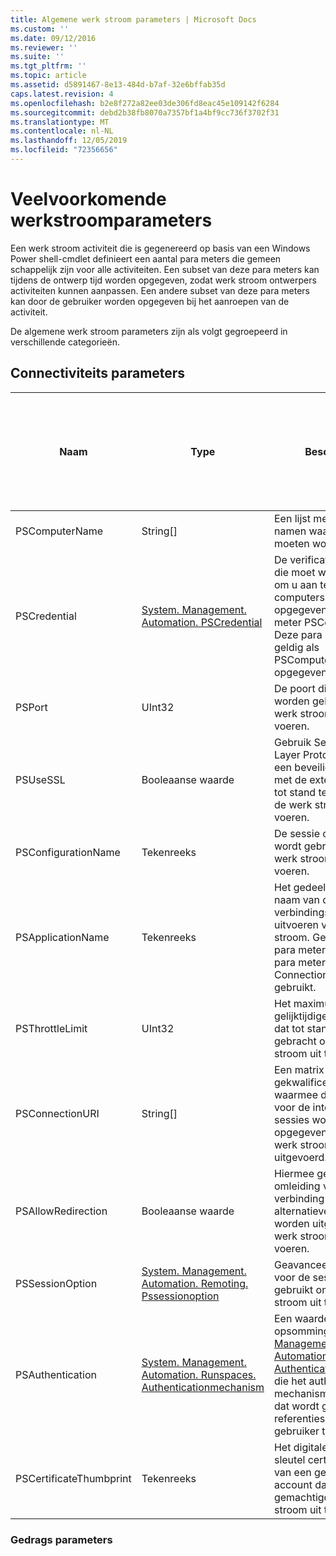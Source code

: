 ```yaml
---
title: Algemene werk stroom parameters | Microsoft Docs
ms.custom: ''
ms.date: 09/12/2016
ms.reviewer: ''
ms.suite: ''
ms.tgt_pltfrm: ''
ms.topic: article
ms.assetid: d5891467-8e13-484d-b7af-32e6bffab35d
caps.latest.revision: 4
ms.openlocfilehash: b2e8f272a82ee03de306fd8eac45e109142f6284
ms.sourcegitcommit: debd2b38fb8070a7357bf1a4bf9cc736f3702f31
ms.translationtype: MT
ms.contentlocale: nl-NL
ms.lasthandoff: 12/05/2019
ms.locfileid: "72356656"
---
```

# <a name="common-workflow-parameters"></a>Veelvoorkomende werkstroomparameters

Een werk stroom activiteit die is gegenereerd op basis van een Windows Power shell-cmdlet definieert een aantal para meters die gemeen schappelijk zijn voor alle activiteiten. Een subset van deze para meters kan tijdens de ontwerp tijd worden opgegeven, zodat werk stroom ontwerpers activiteiten kunnen aanpassen. Een andere subset van deze para meters kan door de gebruiker worden opgegeven bij het aanroepen van de activiteit.

De algemene werk stroom parameters zijn als volgt gegroepeerd in verschillende categorieën.

## <a name="connectivity-parameters"></a>Connectiviteits parameters

|Naam|Type|Beschrijving|Kan tijdens de uitvoerings tijd worden opgegeven door de eind gebruiker?|Kan worden opgegeven door werk stroom auteur tijdens de ontwerp tijd?|Kan worden opgegeven door werk stroom auteur bij instantiëring?|
|----------|----------|-----------------|-----------------------------------------------------|------------------------------------------------------------|-----------------------------------------------------------|
|PSComputerName|String[]|Een lijst met computer namen waarvoor taken moeten worden gestart.|Ja|Ja|Ja|
|PSCredential|[System. Management. Automation. PSCredential](/dotnet/api/System.Management.Automation.PSCredential)|De verificatie referentie die moet worden gebruikt om u aan te melden bij de computers die zijn opgegeven met de para meter PSComputerName. Deze para meter is alleen geldig als PSComputerName is opgegeven.|Ja|Ja|Ja|
|PSPort|UInt32|De poort die moet worden gebruikt om de werk stroom uit te voeren.|Ja|Ja|Ja|
|PSUseSSL|Booleaanse waarde|Gebruik Secure Sockets Layer Protocol (SSL) om een beveiligde verbinding met de externe computer tot stand te brengen om de werk stroom uit te voeren.|Ja|Ja|Ja|
|PSConfigurationName|Tekenreeks|De sessie configuratie die wordt gebruikt om de werk stroom uit te voeren.|Ja|Ja|Ja|
|PSApplicationName|Tekenreeks|Het gedeelte toepassings naam van de verbindings-URI voor het uitvoeren van de werk stroom. Gebruik deze para meter alleen als u de para meter ConnectionURI niet gebruikt.|Ja|Ja|Ja|
|PSThrottleLimit|UInt32|Het maximum aantal gelijktijdige verbindingen dat tot stand kan worden gebracht om de werk stroom uit te voeren.|Ja|TBD|Ja|
|PSConnectionURI|String[]|Een matrix met volledig gekwalificeerde Uri's waarmee de eind punten voor de interactieve sessies worden opgegeven waarmee de werk stroom wordt uitgevoerd.|Ja|Ja|Ja|
|PSAllowRedirection|Booleaanse waarde|Hiermee geeft u op of omleiding van deze verbinding naar een alternatieve URI mag worden uitgevoerd om de werk stroom uit te voeren.|Ja|Ja|Ja|
|PSSessionOption|[System. Management. Automation. Remoting. Pssessionoption](/dotnet/api/System.Management.Automation.Remoting.PSSessionOption)|Geavanceerde opties voor de sessie die wordt gebruikt om de werk stroom uit te voeren.|Ja|Ja|Ja|
|PSAuthentication|[System. Management. Automation. Runspaces. Authenticationmechanism](/dotnet/api/System.Management.Automation.Runspaces.AuthenticationMechanism)|Een waarde van de opsomming [System. Management. Automation. Runspaces. Authenticationmechanism](/dotnet/api/System.Management.Automation.Runspaces.AuthenticationMechanism) die het authenticatie mechanisme specificeert dat wordt gebruikt om de referenties van de gebruiker te verifiëren.|Ja|Ja|Ja|
|PSCertificateThumbprint|Tekenreeks|Het digitale open bare-sleutel certificaat (x509) van een gebruikers account dat is gemachtigd om de werk stroom uit te voeren.|Ja|Ja|Ja|

### <a name="behavior-parameters"></a>Gedrags parameters